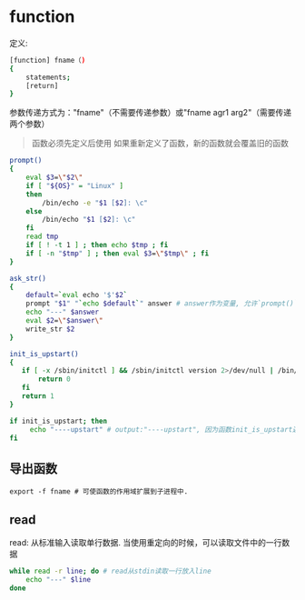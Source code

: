 # function

定义:
```bash
[function] fname（)
{
    statements;
    [return]
}
```

参数传递方式为："fname"（不需要传递参数）或"fname agr1 arg2"（需要传递两个参数）

> 函数必须先定义后使用
> 如果重新定义了函数，新的函数就会覆盖旧的函数

```bash
prompt()
{
    eval $3=\"$2\"
    if [ "${OS}" = "Linux" ]
    then
        /bin/echo -e "$1 [$2]: \c"
    else
        /bin/echo "$1 [$2]: \c"
    fi
    read tmp
    if [ ! -t 1 ] ; then echo $tmp ; fi
    if [ -n "$tmp" ] ; then eval $3=\"$tmp\" ; fi
}

ask_str()
{
    default=`eval echo '$'$2`
    prompt "$1" "`echo $default`" answer # answer作为变量, 允许`prompt()`(子函数)修改
    echo "---" $answer
    eval $2=\"$answer\"
    write_str $2
}

init_is_upstart()
{
   if [ -x /sbin/initctl ] && /sbin/initctl version 2>/dev/null | /bin/grep -q upstart; then
       return 0
   fi
   return 1
}

if init_is_upstart; then
     echo "----upstart" # output:"----upstart", 因为函数init_is_upstart返回0, 表示函数执行成功, 因此if的判断条件等价于`if true`
fi
```

## 导出函数

    export -f fname # 可使函数的作用域扩展到子进程中.

## read
read: 从标准输入读取单行数据. 当使用重定向的时候，可以读取文件中的一行数据

```bash
while read -r line; do # read从stdin读取一行放入line
    echo "---" $line
done
```
